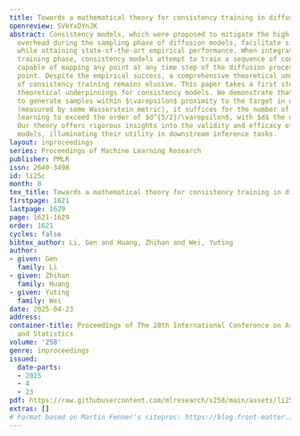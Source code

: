 ```yaml
---
title: Towards a mathematical theory for consistency training in diffusion models
openreview: SVkYxDYnJK
abstract: Consistency models, which were proposed to mitigate the high computational
  overhead during the sampling phase of diffusion models, facilitate single-step sampling
  while attaining state-of-the-art empirical performance. When integrated into the
  training phase, consistency models attempt to train a sequence of consistency functions
  capable of mapping any point at any time step of the diffusion process to its starting
  point. Despite the empirical success, a comprehensive theoretical understanding
  of consistency training remains elusive. This paper takes a first step towards establishing
  theoretical underpinnings for consistency models. We demonstrate that, in order
  to generate samples within $\varepsilon$ proximity to the target in distribution
  (measured by some Wasserstein metric), it suffices for the number of steps in consistency
  learning to exceed the order of $d^{5/2}/\varepsilon$, with $d$ the data dimension.
  Our theory offers rigorous insights into the validity and efficacy of consistency
  models, illuminating their utility in downstream inference tasks.
layout: inproceedings
series: Proceedings of Machine Learning Research
publisher: PMLR
issn: 2640-3498
id: li25c
month: 0
tex_title: Towards a mathematical theory for consistency training in diffusion models
firstpage: 1621
lastpage: 1629
page: 1621-1629
order: 1621
cycles: false
bibtex_author: Li, Gen and Huang, Zhihan and Wei, Yuting
author:
- given: Gen
  family: Li
- given: Zhihan
  family: Huang
- given: Yuting
  family: Wei
date: 2025-04-23
address:
container-title: Proceedings of The 28th International Conference on Artificial Intelligence
  and Statistics
volume: '258'
genre: inproceedings
issued:
  date-parts:
  - 2025
  - 4
  - 23
pdf: https://raw.githubusercontent.com/mlresearch/v258/main/assets/li25c/li25c.pdf
extras: []
# Format based on Martin Fenner's citeproc: https://blog.front-matter.io/posts/citeproc-yaml-for-bibliographies/
---
```

